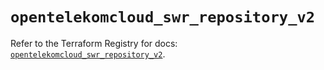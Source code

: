 # `opentelekomcloud_swr_repository_v2`

Refer to the Terraform Registry for docs: [`opentelekomcloud_swr_repository_v2`](https://registry.terraform.io/providers/opentelekomcloud/opentelekomcloud/1.36.42/docs/resources/swr_repository_v2).

